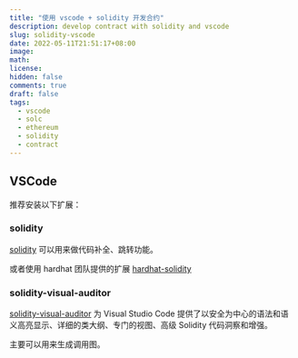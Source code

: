 ```yaml
---
title: "使用 vscode + solidity 开发合约"
description: develop contract with solidity and vscode
slug: solidity-vscode
date: 2022-05-11T21:51:17+08:00
image:
math:
license:
hidden: false
comments: true
draft: false
tags:
  - vscode
  - solc
  - ethereum
  - solidity
  - contract
---
```


## VSCode

推荐安装以下扩展：

### solidity

[solidity](https://marketplace.visualstudio.com/items?itemName=JuanBlanco.solidity) 可以用来做代码补全、跳转功能。

或者使用 hardhat 团队提供的扩展 [hardhat-solidity](https://marketplace.visualstudio.com/items?itemName=NomicFoundation.hardhat-solidity)

### solidity-visual-auditor

[solidity-visual-auditor](https://marketplace.visualstudio.com/items?itemName=tintinweb.solidity-visual-auditor) 为 Visual Studio Code 提供了以安全为中心的语法和语义高亮显示、详细的类大纲、专门的视图、高级 Solidity 代码洞察和增强。

主要可以用来生成调用图。
